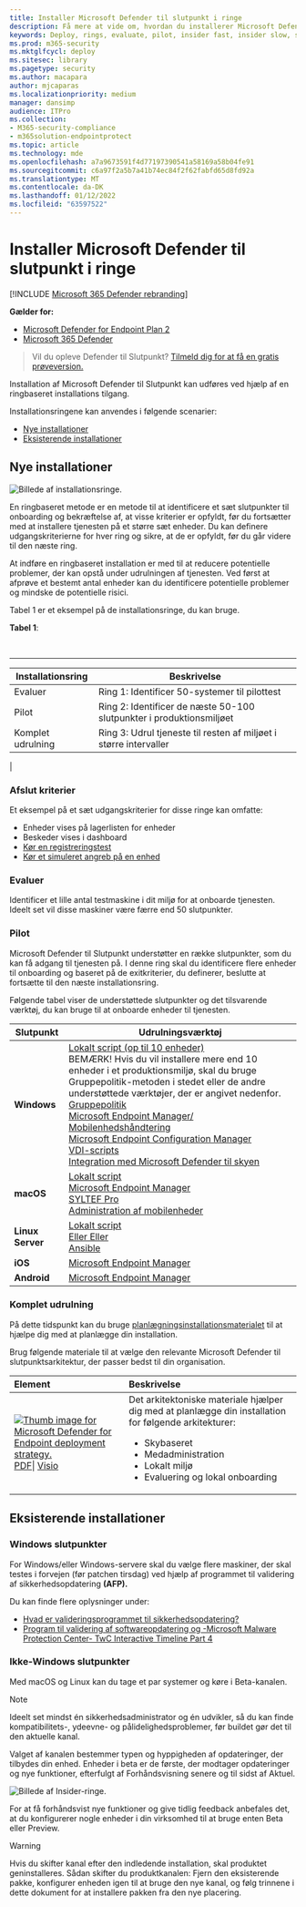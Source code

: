 ```yaml
---
title: Installer Microsoft Defender til slutpunkt i ringe
description: Få mere at vide om, hvordan du installerer Microsoft Defender til slutpunkt i ringe
keywords: Deploy, rings, evaluate, pilot, insider fast, insider slow, setup, onboard, phase, deployment, deploying, adoption, configuring
ms.prod: m365-security
ms.mktglfcycl: deploy
ms.sitesec: library
ms.pagetype: security
ms.author: macapara
author: mjcaparas
ms.localizationpriority: medium
manager: dansimp
audience: ITPro
ms.collection:
- M365-security-compliance
- m365solution-endpointprotect
ms.topic: article
ms.technology: mde
ms.openlocfilehash: a7a9673591f4d77197390541a58169a58b04fe91
ms.sourcegitcommit: c6a97f2a5b7a41b74ec84f2f62fabfd65d8fd92a
ms.translationtype: MT
ms.contentlocale: da-DK
ms.lasthandoff: 01/12/2022
ms.locfileid: "63597522"
---
```

# <a name="deploy-microsoft-defender-for-endpoint-in-rings"></a>Installer Microsoft Defender til slutpunkt i ringe

[!INCLUDE [Microsoft 365 Defender rebranding](../../includes/microsoft-defender.md)]

**Gælder for:**
- [Microsoft Defender for Endpoint Plan 2](https://go.microsoft.com/fwlink/p/?linkid=2154037)
- [Microsoft 365 Defender](https://go.microsoft.com/fwlink/?linkid=2118804)

> Vil du opleve Defender til Slutpunkt? [Tilmeld dig for at få en gratis prøveversion.](https://signup.microsoft.com/create-account/signup?products=7f379fee-c4f9-4278-b0a1-e4c8c2fcdf7e&ru=https://aka.ms/MDEp2OpenTrial?ocid=docs-wdatp-assignaccess-abovefoldlink)

Installation af Microsoft Defender til Slutpunkt kan udføres ved hjælp af en ringbaseret installations tilgang.

Installationsringene kan anvendes i følgende scenarier:

- [Nye installationer](#new-deployments)
- [Eksisterende installationer](#existing-deployments)

## <a name="new-deployments"></a>Nye installationer

![Billede af installationsringe.](images/deployment-rings.png)

En ringbaseret metode er en metode til at identificere et sæt slutpunkter til onboarding og bekræftelse af, at visse kriterier er opfyldt, før du fortsætter med at installere tjenesten på et større sæt enheder. Du kan definere udgangskriterierne for hver ring og sikre, at de er opfyldt, før du går videre til den næste ring.

At indføre en ringbaseret installation er med til at reducere potentielle problemer, der kan opstå under udrulningen af tjenesten. Ved først at afprøve et bestemt antal enheder kan du identificere potentielle problemer og mindske de potentielle risici.

Tabel 1 er et eksempel på de installationsringe, du kan bruge.

**Tabel 1**:

<br>

****

|Installationsring|Beskrivelse|
|---|---|
|Evaluer|Ring 1: Identificer 50-systemer til pilottest|
|Pilot|Ring 2: Identificer de næste 50-100 slutpunkter i produktionsmiljøet|
|Komplet udrulning|Ring 3: Udrul tjeneste til resten af miljøet i større intervaller|
|

### <a name="exit-criteria"></a>Afslut kriterier

Et eksempel på et sæt udgangskriterier for disse ringe kan omfatte:

- Enheder vises på lagerlisten for enheder
- Beskeder vises i dashboard
- [Kør en registreringstest](run-detection-test.md)
- [Kør et simuleret angreb på en enhed](attack-simulations.md)

### <a name="evaluate"></a>Evaluer

Identificer et lille antal testmaskine i dit miljø for at onboarde tjenesten. Ideelt set vil disse maskiner være færre end 50 slutpunkter.

### <a name="pilot"></a>Pilot

Microsoft Defender til Slutpunkt understøtter en række slutpunkter, som du kan få adgang til tjenesten på. I denne ring skal du identificere flere enheder til onboarding og baseret på de exitkriterier, du definerer, beslutte at fortsætte til den næste installationsring.

Følgende tabel viser de understøttede slutpunkter og det tilsvarende værktøj, du kan bruge til at onboarde enheder til tjenesten.

| Slutpunkt     | Udrulningsværktøj                       |
|--------------|------------------------------------------|
| **Windows**  |  [Lokalt script (op til 10 enheder)](configure-endpoints-script.md) <br> BEMÆRK! Hvis du vil installere mere end 10 enheder i et produktionsmiljø, skal du bruge Gruppepolitik-metoden i stedet eller de andre understøttede værktøjer, der er angivet nedenfor.<br>  [Gruppepolitik](configure-endpoints-gp.md) <br>  [Microsoft Endpoint Manager/ Mobilenhedshåndtering](configure-endpoints-mdm.md) <br>   [Microsoft Endpoint Configuration Manager](configure-endpoints-sccm.md) <br> [VDI-scripts](configure-endpoints-vdi.md) <br> [Integration med Microsoft Defender til skyen](configure-server-endpoints.md#integration-with-azure-defender)  |
| **macOS**    | [Lokalt script](mac-install-manually.md) <br> [Microsoft Endpoint Manager](mac-install-with-intune.md) <br> [SYLTEF Pro](mac-install-with-jamf.md) <br> [Administration af mobilenheder](mac-install-with-other-mdm.md) |
| **Linux Server** | [Lokalt script](linux-install-manually.md) <br> [Eller Eller](linux-install-with-puppet.md) <br> [Ansible](linux-install-with-ansible.md)|
| **iOS**      | [Microsoft Endpoint Manager](ios-install.md)                                |
| **Android**  | [Microsoft Endpoint Manager](android-intune.md)               |

### <a name="full-deployment"></a>Komplet udrulning

På dette tidspunkt kan du bruge [planlægningsinstallationsmaterialet](deployment-strategy.md) til at hjælpe dig med at planlægge din installation.

Brug følgende materiale til at vælge den relevante Microsoft Defender til slutpunktsarkitektur, der passer bedst til din organisation.

|**Element**|**Beskrivelse**|
|:-----|:-----|
|[![Thumb image for Microsoft Defender for Endpoint deployment strategy.](images/mde-deployment-strategy.png)](https://github.com/MicrosoftDocs/microsoft-365-docs/raw/public/microsoft-365/security/defender-endpoint/downloads/mdatp-deployment-strategy.pdf)<br/> [PDF](https://download.microsoft.com/download/5/6/0/5609001f-b8ae-412f-89eb-643976f6b79c/mde-deployment-strategy.pdf)\| [Visio](https://download.microsoft.com/download/5/6/0/5609001f-b8ae-412f-89eb-643976f6b79c/mde-deployment-strategy.vsdx)   | Det arkitektoniske materiale hjælper dig med at planlægge din installation for følgende arkitekturer: <ul><li> Skybaseret </li><li> Medadministration </li><li> Lokalt miljø</li><li>Evaluering og lokal onboarding</li></ul>

## <a name="existing-deployments"></a>Eksisterende installationer

### <a name="windows-endpoints"></a>Windows slutpunkter

For Windows/eller Windows-servere skal du vælge flere maskiner, der skal testes i forvejen (før patchen tirsdag) ved hjælp af programmet til validering af sikkerhedsopdatering **(AFP).**

Du kan finde flere oplysninger under:

- [Hvad er valideringsprogrammet til sikkerhedsopdatering?](https://techcommunity.microsoft.com/t5/windows-it-pro-blog/what-is-the-security-update-validation-program/ba-p/275767)
- [Program til validering af softwareopdatering og -Microsoft Malware Protection Center- TwC Interactive Timeline Part 4](https://www.microsoft.com/security/blog/2012/03/28/software-update-validation-program-and-microsoft-malware-protection-center-establishment-twc-interactive-timeline-part-4/)

### <a name="non-windows-endpoints"></a>Ikke-Windows slutpunkter

Med macOS og Linux kan du tage et par systemer og køre i Beta-kanalen.

> [!NOTE]
> Ideelt set mindst én sikkerhedsadministrator og én udvikler, så du kan finde kompatibilitets-, ydeevne- og pålidelighedsproblemer, før buildet gør det til den aktuelle kanal.

Valget af kanalen bestemmer typen og hyppigheden af opdateringer, der tilbydes din enhed. Enheder i beta er de første, der modtager opdateringer og nye funktioner, efterfulgt af Forhåndsvisning senere og til sidst af Aktuel.

![Billede af Insider-ringe.](images/insider-rings.png)

For at få forhåndsvist nye funktioner og give tidlig feedback anbefales det, at du konfigurerer nogle enheder i din virksomhed til at bruge enten Beta eller Preview.

> [!WARNING]
> Hvis du skifter kanal efter den indledende installation, skal produktet geninstalleres. Sådan skifter du produktkanalen: Fjern den eksisterende pakke, konfigurer enheden igen til at bruge den nye kanal, og følg trinnene i dette dokument for at installere pakken fra den nye placering.
